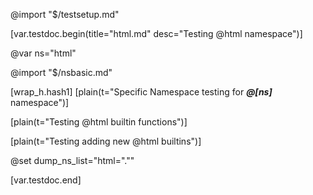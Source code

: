 @import "$/testsetup.md"

[var.testdoc.begin(title="html.md" desc="Testing @html namespace")]

@var ns="html"

@import "$/nsbasic.md"

[wrap_h.hash1]
[plain(t="Specific Namespace testing for ***@[ns]*** namespace")]

[plain(t="Testing @html builtin functions")]

[plain(t="Testing adding new @html builtins")]

@set dump_ns_list="html=\".\""

[var.testdoc.end]
